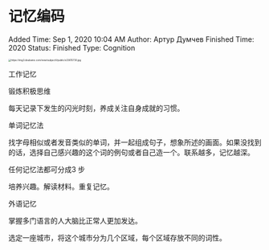 # 记忆编码

Added Time: Sep 1, 2020 10:04 AM
Author: Артур Думчев
Finished Time: 2020
Status: Finished
Type: Cognition

<img src="http://image.kesx.me/img/2021/07/28/21-51-46-55b16b9dd120136c67468cb40854de8a-s33615730-2bbd3d.jpg" alt="https://img3.doubanio.com/view/subject/l/public/s33615730.jpg" style="zoom:33%;" />

工作记忆

锻炼积极思维

每天记录下发生的闪光时刻，养成关注自身成就的习惯。

单词记忆法

找字母相似或者发音类似的单词，并一起组成句子，想象所述的画面。如果没找到的话，选择自己感兴趣的这个词的例句或者自己造一个。联系越多，记忆越深。

 任何记忆法都可分成3 步

培养兴趣。解读材料。重复记忆。

外语记忆

掌握多门语言的人大脑比正常人更加发达。

选定一座城市，将这个城市分为几个区域，每个区域存放不同的词性。